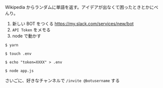 Wikipedia からランダムに単語を返す。アイデアが出なくて困ったときとかにべんり。

1. 新しい BOT をつくる https://my.slack.com/services/new/bot
2. `API Token` をメモる
3. node で動かす

```
$ yarn

$ touch .env

$ echo "token=XXXX" > .env

$ node app.js
```

さいごに、好きなチャンネルで `/invite @botusername` する
